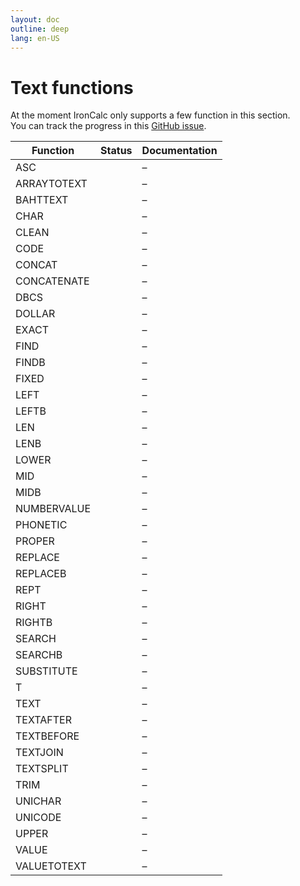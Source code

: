 ```yaml
---
layout: doc
outline: deep
lang: en-US
---
```


# Text functions

At the moment IronCalc only supports a few function in this section.  
You can track the progress in this [GitHub issue](https://github.com/ironcalc/IronCalc/issues/56).

| Function    | Status                                         | Documentation |
| ----------- | ---------------------------------------------- | ------------- |
| ASC         | <Badge type="info" text="Not implemented yet" /> | –             |
| ARRAYTOTEXT | <Badge type="info" text="Not implemented yet" /> | –             |
| BAHTTEXT    | <Badge type="info" text="Not implemented yet" /> | –             |
| CHAR        | <Badge type="info" text="Not implemented yet" /> | –             |
| CLEAN       | <Badge type="info" text="Not implemented yet" /> | –             |
| CODE        | <Badge type="info" text="Not implemented yet" /> | –             |
| CONCAT      | <Badge type="tip" text="Available" />          | –             |
| CONCATENATE | <Badge type="tip" text="Available" />          | –             |
| DBCS        | <Badge type="info" text="Not implemented yet" /> | –             |
| DOLLAR      | <Badge type="info" text="Not implemented yet" /> | –             |
| EXACT       | <Badge type="tip" text="Available" />          | –             |
| FIND        | <Badge type="tip" text="Available" />          | –             |
| FINDB       | <Badge type="info" text="Not implemented yet" /> | –             |
| FIXED       | <Badge type="info" text="Not implemented yet" /> | –             |
| LEFT        | <Badge type="tip" text="Available" />          | –             |
| LEFTB       | <Badge type="info" text="Not implemented yet" /> | –             |
| LEN         | <Badge type="tip" text="Available" />          | –             |
| LENB        | <Badge type="info" text="Not implemented yet" /> | –             |
| LOWER       | <Badge type="tip" text="Available" />          | –             |
| MID         | <Badge type="tip" text="Available" />          | –             |
| MIDB        | <Badge type="info" text="Not implemented yet" /> | –             |
| NUMBERVALUE | <Badge type="info" text="Not implemented yet" /> | –             |
| PHONETIC    | <Badge type="info" text="Not implemented yet" /> | –             |
| PROPER      | <Badge type="info" text="Not implemented yet" /> | –             |
| REPLACE     | <Badge type="info" text="Not implemented yet" /> | –             |
| REPLACEB    | <Badge type="info" text="Not implemented yet" /> | –             |
| REPT        | <Badge type="tip" text="Available" />          | –             |
| RIGHT       | <Badge type="tip" text="Available" />          | –             |
| RIGHTB      | <Badge type="info" text="Not implemented yet" /> | –             |
| SEARCH      | <Badge type="tip" text="Available" />          | –             |
| SEARCHB     | <Badge type="info" text="Not implemented yet" /> | –             |
| SUBSTITUTE  | <Badge type="tip" text="Available" />          | –             |
| T           | <Badge type="tip" text="Available" />          | –             |
| TEXT        | <Badge type="tip" text="Available" />          | –             |
| TEXTAFTER   | <Badge type="tip" text="Available" />          | –             |
| TEXTBEFORE  | <Badge type="tip" text="Available" />          | –             |
| TEXTJOIN    | <Badge type="tip" text="Available" />          | –             |
| TEXTSPLIT   | <Badge type="info" text="Not implemented yet" /> | –             |
| TRIM        | <Badge type="tip" text="Available" />          | –             |
| UNICHAR     | <Badge type="info" text="Not implemented yet" /> | –             |
| UNICODE     | <Badge type="tip" text="Available" />          | –             |
| UPPER       | <Badge type="tip" text="Available" />          | –             |
| VALUE       | <Badge type="tip" text="Available" />          | –             |
| VALUETOTEXT | <Badge type="tip" text="Available" />          | –             |
